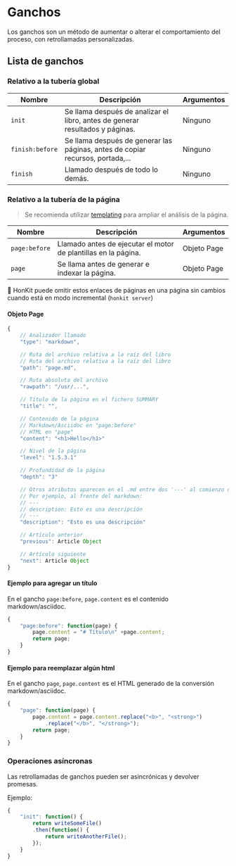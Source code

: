 # Ganchos

Los ganchos son un método de aumentar o alterar el comportamiento del proceso, con retrollamadas personalizadas.

## Lista de ganchos

### Relativo a la tubería global

| Nombre | Descripción | Argumentos |
| ---- | ----------- | --------- |
| `init` | Se llama después de analizar el libro, antes de generar resultados y páginas. | Ninguno |
| `finish:before` | Se llama después de generar las páginas, antes de copiar recursos, portada,... | Ninguno |
| `finish` | Llamado después de todo lo demás. | Ninguno |

### Relativo a la tubería de la página

> Se recomienda utilizar [templating](../templating/README.md) para ampliar el análisis de la página.

| Nombre | Descripción | Argumentos |
| ---- | ----------- | --------- |
| `page:before` | Llamado antes de ejecutar el motor de plantillas en la página. | Objeto Page |
| `page` | Se llama antes de generar e indexar la página. | Objeto Page |

:memo: HonKit puede omitir estos enlaces de páginas en una página sin cambios cuando está en modo incremental (`honkit server`)

#### Objeto Page

```js
{
    // Analizador llamado
    "type": "markdown",

    // Ruta del archivo relativa a la raíz del libro
    // Ruta del archivo relativa a la raíz del libro
    "path": "page.md",

    // Ruta absoluta del archivo
    "rawpath": "/usr/...",

    // Título de la página en el fichero SUMMARY
    "title": "",

    // Contenido de la página
    // Markdown/Asciidoc en "page:before"
    // HTML en "page"
    "content": "<h1>Hello</h1>"

    // Nivel de la página
    "level": "1.5.3.1"

    // Profundidad de la página
    "depth": "3"

    // Otros atributos aparecen en el .md entre dos '---' al comienzo del contenido
    // Por ejemplo, al frente del markdown:
    // ---
    // description: Esto es una descripción
    // ---
    "description": "Esto es una descripción"

    // Artículo anterior
    "previous": Article Object

    // Artículo siguiente
    "next": Article Object
}
```

#### Ejemplo para agregar un título

En el gancho `page:before`, `page.content` es el contenido markdown/asciidoc.

```js
{
    "page:before": function(page) {
        page.content = "# Título\n" +page.content;
        return page;
    }
}
```

#### Ejemplo para reemplazar algún html

En el gancho `page`, `page.content` es el HTML generado de la conversión markdown/asciidoc.

```js
{
    "page": function(page) {
        page.content = page.content.replace("<b>", "<strong>")
            .replace("</b>", "</strong>");
        return page;
    }
}
```

### Operaciones asíncronas

Las retrollamadas de ganchos pueden ser asincrónicas y devolver promesas.

Ejemplo:

```js
{
    "init": function() {
        return writeSomeFile()
        .then(function() {
            return writeAnotherFile();
        });
    }
}
```
